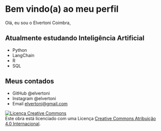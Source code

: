 # Bem vindo(a) ao meu perfil

Olá, eu sou o Elvertoni Coimbra,

## Atualmente estudando Inteligência Artificial
- Python
- LangChain
- R
- SQL

## Meus contados
- GitHub @elvertoni
- Instagram @elvertoni
- Email elvertoni@gmail.com

<a rel="license" href="http://creativecommons.org/licenses/by/4.0/"><img alt="Licença Creative Commons" style="border-width:0" src="https://i.creativecommons.org/l/by/4.0/80x15.png" /></a><br />Este obra está licenciado com uma Licença <a rel="license" href="http://creativecommons.org/licenses/by/4.0/">Creative Commons Atribuição 4.0 Internacional</a>.
